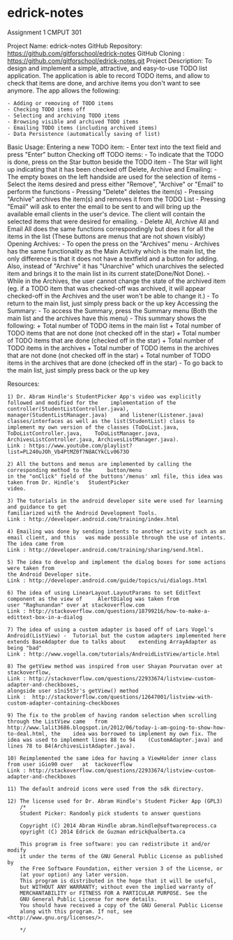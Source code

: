 edrick-notes
============

Assignment 1 CMPUT 301

Project Name: edrick-notes
GitHub Repository: https://github.com/gitforschool/edrick-notes
GitHub Cloning : https://github.com/gitforschool/edrick-notes.git
Project Description: To design and implement a simple, attractive, and easy-to-use TODO list application. The application is able to record TODO items, and allow to check that items are done, and archive items you don't want to see anymore. The app allows the following:

	- Adding or removing of TODO items
	- Checking TODO items off
	- Selecting and archiving TODO items
	- Browsing visible and archived TODO items
	- Emailing TODO items (including archived items)
	- Data Persistence (automatically saving of list)
	
Basic Usage:
	Entering a new TODO item:
		-	Enter text into the text field and press "Enter" button
	Checking off TODO items:
		-	To indicate that the TODO is done, press on the Star button beside the TODO item
		-	The Star will light up indicating that it has been checked off
	Delete, Archive and Emailing:
		-	The empty boxes on the left handside are used for the selection of items
		-	Select the items desired and press either "Remove", "Archive" or "Email" to perform the functions
		-	Pressing "Delete" deletes the item(s)
		-	Pressing "Archive" archives the item(s) and removes it from the TODO List
		-	Pressing "Email" will ask to enter the email to be sent to and will bring up the available email clients
			in the user's device. The client will contain the selected items that were desired for emailing.
		-	Delete All, Archive All and Email All does the same functions correspondingly but does it for all the items
			in the list (These buttons are menus that are not shown visibly)
	Opening Archives:
		-	To open the press on the "Archives" menu
		-	Archives has the same functionality as the Main Activity which is the main list,
			the only difference is that it does not have a textfield and a button for adding.
			Also, instead of "Archive" it has "Unarchive" which unarchives the selected item and brings it to the
			main list in its current state(Done/Not Done).
		-	While in the Archives, the user cannot change the state of the archived item (eg. if a TODO item that was
			checked-off was archived, it will appear checked-off in the Archives and the user won't be able to change 			it.)
		-	To return to the main list, just simply press back or the up key
	Accessing the Summary:
		-	To access the Summary, press the Summary menu (Both the main list and the archives have this menu)
		-	This summary shows the following:
				+ Total number of TODO items in the main list
				+ Total number of TODO items that are not done (not checked off in the star)
				+ Total number of TODO items that are done (checked off in the star)
				+ Total number of TODO items in the archives
				+ Total number of TODO items in the archives that are not done (not checked off in the star)
				+ Total number of TODO items in the archives that are done (checked off in the star)
		-	To go back to the main list, just simply press back or the up key
		
Resources:

	1) Dr. Abram Hindle's StudentPicker App's video was explicitly followed and modified for the 	implementation of the 	controller(StudentListController.java), manager(StudentListManager.java) 	and listener(Listener.java) 	classes/interfaces as well as the list(StudentList) class to 	implement my own version of the classes (ToDoList.java, 	ToDoListController.java, 	ToDoListManager.java, ArchivesListController.java, ArchivesListManager.java).
	Link : https://www.youtube.com/playlist?list=PL240uJOh_Vb4PtMZ0f7N8ACYkCLv0673O
	
	2) All the buttons and menus are implemented by calling the corresponding method to the 	button/menu
	in the "onClick" field of the buttons'/menus' xml file, this idea was taken from Dr. Hindle's 	StudentPicker
	video.
	
	3) The tutorials in the android developer site were used for learning and guidance to get
	familiarized with the Android Development Tools.
	Link : http://developer.android.com/training/index.html
	
	4) Emailing was done by sending intents to another activity such as an email client, and this 	was made possible through the use of intents.
	The idea came from 
	Link : http://developer.android.com/training/sharing/send.html.
	
	5) The idea to develop and implement the dialog boxes for some actions were taken from
	the Android Developer site.
	Link : http://developer.android.com/guide/topics/ui/dialogs.html
	
	6) The idea of using LinearLayout.LayoutParams to set EditText component as the view of 	AlertDialog was taken from
	user "Raghunandan" over at stackoverflow.com
	Link : http://stackoverflow.com/questions/18799216/how-to-make-a-edittext-box-in-a-dialog
	
	7) The idea of using a custom adapter is based off of Lars Vogel's Android(ListView) - 	Tutorial but the custom adapters implemented here extends BaseAdapter due to talks about 	extending ArrayAdapter as being "bad"
	Link : http://www.vogella.com/tutorials/AndroidListView/article.html
	
	8) The getView method was inspired from user Shayan Pourvatan over at stackoverflow, 
	Link : http://stackoverflow.com/questions/22933674/listview-custom-adapter-and-checkboxes,
	alongside user s1ni5t3r's getView() method
	Link : 	http://stackoverflow.com/questions/12647001/listview-with-custom-adapter-containing-checkboxes
	
	9) The fix to the problem of having random selection when scrolling through the ListView came 	from http://www.lalit3686.blogspot.in/2012/06/today-i-am-going-to-show-how-to-deal.html, the 	idea was borrowed to implement my own fix. The idea was used to implement lines 88 to 94 	(CustomAdapter.java) and lines 78 to 84(ArchivesListAdapter.java).
	
	10) Reimplemented the same idea for having a ViewHolder inner class from user iGio90 over 	at 	tackoverflow
	Link : http://stackoverflow.com/questions/22933674/listview-custom-adapter-and-checkboxes
	
	11) The default android icons were used from the sdk directory.
	
	12) The license used for Dr. Abram Hindle's Student Picker App (GPL3)
		/*
		Student Picker: Randomly pick students to answer questions

		Copyright (C) 2014 Abram Hindle abram.hindle@softwareprocess.ca
		opyright (C) 2014 Edrick de Guzman edrick@ualberta.ca

		This program is free software: you can redistribute it and/or modify
		it under the terms of the GNU General Public License as published by
		the Free Software Foundation, either version 3 of the License, or
		(at your option) any later version.
		This program is distributed in the hope that it will be useful,
		but WITHOUT ANY WARRANTY; without even the implied warranty of
		MERCHANTABILITY or FITNESS FOR A PARTICULAR PURPOSE. See the
		GNU General Public License for more details.
		You should have received a copy of the GNU General Public License
		along with this program. If not, see <http://www.gnu.org/licenses/>.

		*/
	